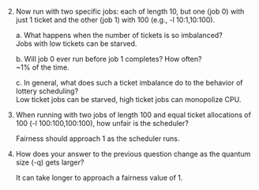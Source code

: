 2. Now run with two specific jobs: each of length 10, but one (job 0) with just 1 ticket and the other (job 1) with 100 (e.g., -l 10:1,10:100).

    a. What happens when the number of tickets is so imbalanced?  
        Jobs with low tickets can be starved.  

    b. Will job 0 ever run before job 1 completes? How often?  
        ~1% of the time.  

    c. In general, what does such a ticket imbalance do to the behavior of lottery scheduling?  
        Low ticket jobs can be starved, high ticket jobs can monopolize CPU.  

3. When running with two jobs of length 100 and equal ticket allocations of 100 (-l 100:100,100:100), how unfair is the scheduler?

    Fairness should approach 1 as the scheduler runs.

4. How does your answer to the previous question change as the quantum size (-q) gets larger?

    It can take longer to approach a fairness value of 1.